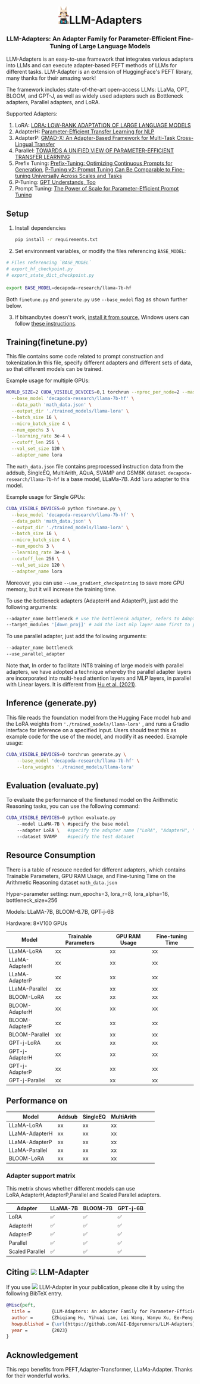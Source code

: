 <!---
Copyright 2023 The HuggingFace Team. All rights reserved.

Licensed under the Apache License, Version 2.0 (the "License");
you may not use this file except in compliance with the License.
You may obtain a copy of the License at

    http://www.apache.org/licenses/LICENSE-2.0

Unless required by applicable law or agreed to in writing, software
distributed under the License is distributed on an "AS IS" BASIS,
WITHOUT WARRANTIES OR CONDITIONS OF ANY KIND, either express or implied.
See the License for the specific language governing permissions and
limitations under the License.
-->
<!-- <p align="center">
  <img src="picture.jpg" width="73" alt="image_description">
</p> -->
<!-- <center><img src="picture.jpg" width="73"></center> -->
<h1 align="center"><img src="picture.jpg" width="30" alt="LLM-Adapters">LLM-Adapters</h1>
<!-- <h1 align="center"> <p> LLM-Adapter</p></h1> -->
<h3 align="center">
    <p>LLM-Adapters: An Adapter Family for Parameter-Efficient Fine-Tuning of Large Language Models</p>
</h3>
LLM-Adapters is an easy-to-use framework that integrates various adapters into LLMs and can execute adapter-based PEFT methods of LLMs for different tasks. LLM-Adapter is an extension of HuggingFace's PEFT library, many thanks for their amazing work!

The framework includes state-of-the-art open-access LLMs: LLaMa, OPT, BLOOM, and GPT-J, as well as widely used adapters such as Bottleneck adapters, Parallel adapters, and LoRA.

Supported Adapters:

1. LoRA: [LORA: LOW-RANK ADAPTATION OF LARGE LANGUAGE MODELS](https://arxiv.org/pdf/2106.09685.pdf)
2. AdapterH: [Parameter-Efficient Transfer Learning for NLP](https://arxiv.org/pdf/1902.00751.pdf)
3. AdapterP: [GMAD-X: An Adapter-Based Framework for Multi-Task Cross-Lingual Transfer](https://arxiv.org/pdf/2005.00052.pdf)
4. Parallel: [TOWARDS A UNIFIED VIEW OF PARAMETER-EFFICIENT TRANSFER LEARNING](https://arxiv.org/pdf/2110.04366.pdf)
5. Prefix Tuning: [Prefix-Tuning: Optimizing Continuous Prompts for Generation](https://aclanthology.org/2021.acl-long.353/), [P-Tuning v2: Prompt Tuning Can Be Comparable to Fine-tuning Universally Across Scales and Tasks](https://arxiv.org/pdf/2110.07602.pdf)
6. P-Tuning: [GPT Understands, Too](https://arxiv.org/pdf/2103.10385.pdf)
7. Prompt Tuning: [The Power of Scale for Parameter-Efficient Prompt Tuning](https://arxiv.org/pdf/2104.08691.pdf) 



## Setup

1. Install dependencies
   
   ```bash
   pip install -r requirements.txt
   ```
2. Set environment variables, or modify the files referencing `BASE_MODEL`:

```bash
# Files referencing `BASE_MODEL`
# export_hf_checkpoint.py
# export_state_dict_checkpoint.py

export BASE_MODEL=decapoda-research/llama-7b-hf
```

Both `finetune.py` and `generate.py` use `--base_model` flag as shown further below.

3. If bitsandbytes doesn't work, [install it from source.](https://github.com/TimDettmers/bitsandbytes/blob/main/compile_from_source.md) Windows users can follow [these instructions](https://github.com/tloen/alpaca-lora/issues/17).

## Training(finetune.py)

This file contains some code related to prompt construction and tokenization.In this file, specify different adapters and different sets of data, so that different models can be trained. 

Example usage for multiple GPUs:

```bash
WORLD_SIZE=2 CUDA_VISIBLE_DEVICES=0,1 torchrun --nproc_per_node=2 --master_port=3192 finetune.py \
  --base_model 'decapoda-research/llama-7b-hf' \
  --data_path 'math_data.json' \
  --output_dir './trained_models/llama-lora' \
  --batch_size 16 \
  --micro_batch_size 4 \
  --num_epochs 3 \
  --learning_rate 3e-4 \
  --cutoff_len 256 \
  --val_set_size 120 \
  --adapter_name lora
```

The `math_data.json` file contains preprocessed instruction data from the addsub, SingleEQ, MultiArith, AQuA, SVAMP and GSM8K dataset. `decapoda-research/llama-7b-hf` is a base model, LLaMa-7B. Add `lora` adapter to this model.

Example usage for Single GPUs:

```bash
CUDA_VISIBLE_DEVICES=0 python finetune.py \
  --base_model 'decapoda-research/llama-7b-hf' \
  --data_path 'math_data.json' \
  --output_dir './trained_models/llama-lora' \
  --batch_size 16 \
  --micro_batch_size 4 \
  --num_epochs 3 \
  --learning_rate 3e-4 \
  --cutoff_len 256 \
  --val_set_size 120 \
  --adapter_name lora
```

Moreover, you can use `--use_gradient_checkpointing` to save more GPU memory, but it will increase the training time.

To use the bottleneck adapters (AdapterH and AdapterP), just add the following arguments:

```bash
--adapter_name bottleneck # use the bottleneck adapter, refers to AdapterH in the result table
--target_modules '[down_proj]' # add the last mlp layer name first to place the adapter only after MLP modoule, refers to AdapterP in the result table
```

To use parallel adapter, just add the following arguments:

```bash
--adapter_name bottleneck
--use_parallel_adapter
```

Note that, In order to facilitate INT8 training of large models with parallel adapters, we have adopted a technique whereby the parallel adapter layers are incorporated into multi-head attention layers and MLP layers, in parallel with Linear layers. It is different from [Hu et al. (2021)](https://arxiv.org/pdf/2106.09685.pdf). 

## Inference (generate.py)

This file reads the foundation model from the Hugging Face model hub and the LoRA weights from `'./trained_models/llama-lora'` , and runs a Gradio interface for inference on a specified input. Users should treat this as example code for the use of the model, and modify it as needed.
Example usage:

```bash
CUDA_VISIBLE_DEVICES=0 torchrun generate.py \
    --base_model 'decapoda-research/llama-7b-hf' \
    --lora_weights './trained_models/llama-lora'
```

## Evaluation (evaluate.py)

To evaluate the performance of the finetuned model on the Arithmetic Reasoning tasks, you can use the following command:

```bash
CUDA_VISIBLE_DEVICES=0 python evaluate.py 
    --model LLaMA-7B \ #specify the base model
    --adapter LoRA \   #specify the adapter name ["LoRA", "AdapterH", "AdapterP", "Parallel"， "Scaled_Parallel""]
    --dataset SVAMP    #specify the test dataset
```



## Resource Consumption

There is a table of resouce needed for different adapters, which contains Trainable Parameters, GPU RAM Usage, and Fine-tuning Time on the Arithmetic Reasoning dataset `math_data.json`

Hyper-parameter setting: num_epochs=3, lora_r=8, lora_alpha=16, bottleneck_size=256 

Models: LLaMA-7B, BLOOM-6.7B, GPT-j-6B

Hardware: 8*V100 GPUs

| Model          | Trainable Parameters | GPU RAM Usage | Fine-tuning Time |
| -------------- | -------------------- | ------------- | ---------------- |
| LLaMA-LoRA     | xx                   | xx            | xx               |
| LLaMA-AdapterH | xx                   | xx            | xx               |
| LLaMA-AdapterP | xx                   | xx            | xx               |
| LLaMA-Parallel | xx                   | xx            | xx               |
| BLOOM-LoRA     | xx                   | xx            | xx               |
| BLOOM-AdapterH | xx                   | xx            | xx               |
| BLOOM-AdapterP | xx                   | xx            | xx               |
| BLOOM-Parallel | xx                   | xx            | xx               |
| GPT-j-LoRA     | xx                   | xx            | xx               |
| GPT-j-AdapterH | xx                   | xx            | xx               |
| GPT-j-AdapterP | xx                   | xx            | xx               |
| GPT-j-Parallel | xx                   | xx            | xx               |

## Performance on



| Model          | Addsub | SingleEQ | MultiArith |     |     |     |
| -------------- | ------ | -------- | ---------- | --- | --- | --- |
| LLaMA-LoRA     | xx     | xx       | xx         |     |     |     |
| LLaMA-AdapterH | xx     | xx       | xx         |     |     |     |
| LLaMA-AdapterP | xx     | xx       | xx         |     |     |     |
| LLaMA-Parallel | xx     | xx       | xx         |     |     |     |
| BLOOM-LoRA     | xx     | xx       | xx         |     |     |     |

### Adapter support matrix

This metrix shows whether different models can use LoRA,AdapterH,AdapterP,Parallel and Scaled Parallel adapters.

| Adapter         | LLaMA-7B | BLOOM-7B | GPT-j-6B |
| --------------- | -------- | -------- | -------- |
| LoRA            | ✅        | ✅        | ✅        |
| AdapterH        | ✅        | ✅        | ✅        |
| AdapterP        | ✅        | ✅        | ✅        |
| Parallel        | ✅        | ✅        | ✅        |
| Scaled Parallel | ✅        | ✅        | ✅        |

## Citing <img src="piture"> LLM-Adapter

If you use <img src="piture"> LLM-Adapter in your publication, please cite it by using the following BibTeX entry.

```bibtex
@Misc{peft,
  title =        {LLM-Adapters: An Adapter Family for Parameter-Efficient Fine-Tuning of Large Language Models},
  author =       {Zhiqiang Hu, Yihuai Lan, Lei Wang, Wanyu Xu, Ee-Peng Lim, Roy Ka-Wei Lee, Lidong Bing, Soujanya Poria},
  howpublished = {\url{https://github.com/AGI-Edgerunners/LLM-Adapters}},
  year =         {2023}
}
```

## Acknowledgement

This repo benefits from PEFT,Adapter-Transformer, LLaMa-Adapter. Thanks for their wonderful works.
